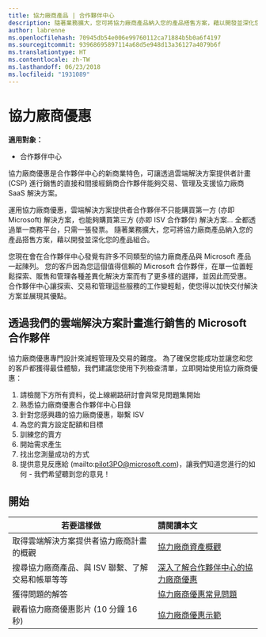 ```yaml
---
title: 協力廠商產品 | 合作夥伴中心
description: 隨著業務擴大，您可將協力廠商產品納入您的產品搭售方案，藉以開發並深化您的產品組合。
author: labrenne
ms.openlocfilehash: 70945db54e006e99760112ca71884b5b0a6f4197
ms.sourcegitcommit: 93968695897114a68d5e948d13a36127a4079b6f
ms.translationtype: HT
ms.contentlocale: zh-TW
ms.lasthandoff: 06/23/2018
ms.locfileid: "1931089"
---
```

# <a name="third-party-offers"></a>協力廠商優惠 

**適用對象：**

- 合作夥伴中心

協力廠商優惠是合作夥伴中心的新商業特色，可讓透過雲端解決方案提供者計畫 (CSP) 進行銷售的直接和間接經銷商合作夥伴能夠交易、管理及支援協力廠商 SaaS 解決方案。  

運用協力廠商優惠，雲端解決方案提供者合作夥伴不只能購買第一方 (亦即 Microsoft) 解決方案，也能夠購買第三方 (亦即 ISV 合作夥伴) 解決方案... 全都透過單一商務平台，只需一張發票。  隨著業務擴大，您可將協力廠商產品納入您的產品搭售方案，藉以開發並深化您的產品組合。 

您現在會在合作夥伴中心發覺有許多不同類型的協力廠商產品與 Microsoft 產品一起陳列。 您的客戶因為您這個值得信賴的 Microsoft 合作夥伴，在單一位置輕鬆探索、販售和管理各種差異化解決方案而有了更多樣的選擇，並因此而受惠。 合作夥伴中心讓探索、交易和管理這些服務的工作變輕鬆，使您得以加快交付解決方案並展現其優點。

## <a name="microsoft-partners-that-sell-through-our-cloud-solutions-program"></a>透過我們的雲端解決方案計畫進行銷售的 Microsoft 合作夥伴

協力廠商優惠專門設計來減輕管理及交易的難度。  為了確保您能成功並讓您和您的客戶都獲得最佳體驗，我們建議您使用下列檢查清單，立即開始使用協力廠商優惠：

1. 請檢閱下方所有資料，從上線網路研討會與常見問題集開始
2. 熟悉協力廠商優惠合作夥伴中心目錄
3. 針對您感興趣的協力廠商優惠，聯繫 ISV
4. 為您的賣方設定配額和目標
5. 訓練您的賣方
6. 開始需求產生
7. 找出您測量成功的方式
8. 提供意見反應給 (mailto:pilot3PO@microsoft.com)，讓我們知道您進行的如何 - 我們希望聽到您的意見！

## <a name="get-started"></a>開始 

|**若要這樣做**   |**請閱讀本文**   |
|------------------|:--------------------|
|取得雲端解決方案提供者協力廠商計畫的概觀  |[協力廠商資產概觀]( http://assetsprod.microsoft.com/mpn/third-party-offers-overview.pptx)|
|搜尋協力廠商產品、與 ISV 聯繫、了解交易和帳單等等| [深入了解合作夥伴中心的協力廠商優惠](third-party-help.md) |
|獲得問題的解答| [協力廠商優惠常見問題](http://assetsprod.microsoft.com/mpn/third-party-offers-faq.docx) |
|觀看協力廠商優惠影片 (10 分鐘 16 秒)   |[協力廠商優惠示範](http://assetsprod.microsoft.com/mpn/third-party-offers-demo.wma)|


